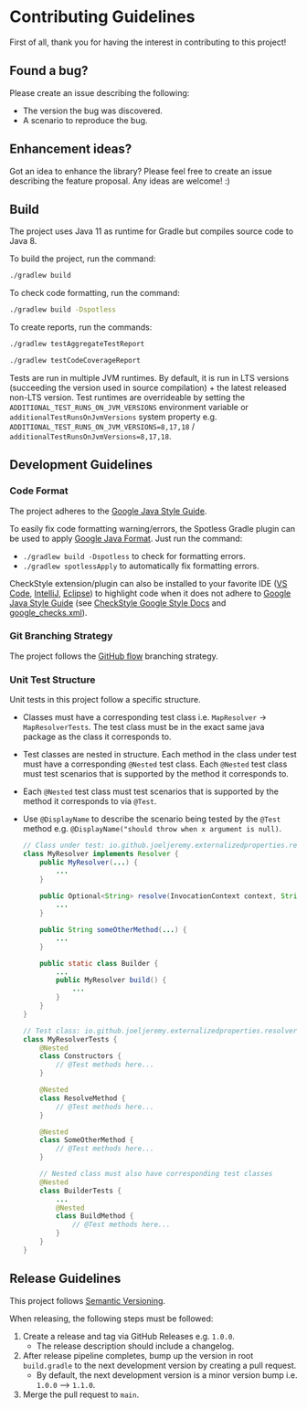# Contributing Guidelines

First of all, thank you for having the interest in contributing to this project!

## Found a bug?

Please create an issue describing the following:

- The version the bug was discovered.
- A scenario to reproduce the bug.

## Enhancement ideas?

Got an idea to enhance the library? Please feel free to create an issue describing the feature proposal. Any ideas are welcome! :)

## Build

The project uses Java 11 as runtime for Gradle but compiles source code to Java 8.

To build the project, run the command:

```sh
./gradlew build
```

To check code formatting, run the command:

```sh
./gradlew build -Dspotless
```

To create reports, run the commands:

```sh
./gradlew testAggregateTestReport
```

```sh
./gradlew testCodeCoverageReport
```

Tests are run in multiple JVM runtimes. By default, it is run in LTS versions (succeeding the version used in source compilation) + the latest released non-LTS version. Test runtimes are overrideable by setting the `ADDITIONAL_TEST_RUNS_ON_JVM_VERSIONS` environment variable or `additionalTestRunsOnJvmVersions` system property e.g. `ADDITIONAL_TEST_RUNS_ON_JVM_VERSIONS=8,17,18` / `additionalTestRunsOnJvmVersions=8,17,18`.

## Development Guidelines

### Code Format

The project adheres to the [Google Java Style Guide](https://google.github.io/styleguide/javaguide.html).

To easily fix code formatting warning/errors, the Spotless Gradle plugin can be used to apply [Google Java Format](https://github.com/google/google-java-format). Just run the command:

- `./gradlew build -Dspotless` to check for formatting errors.  
- `./gradlew spotlessApply` to automatically fix formatting errors.

CheckStyle extension/plugin can also be installed to your favorite IDE ([VS Code](https://marketplace.visualstudio.com/items?itemName=shengchen.vscode-checkstyle), [IntelliJ](https://plugins.jetbrains.com/plugin/1065-checkstyle-idea), [Eclipse](https://checkstyle.org/eclipse-cs/#!/)) to highlight code when it does not adhere to [Google Java Style Guide](https://google.github.io/styleguide/javaguide.html) (see [CheckStyle Google Style Docs](https://checkstyle.sourceforge.io/google_style.html) and [google_checks.xml](https://github.com/checkstyle/checkstyle/blob/master/src/main/resources/google_checks.xml)).

### Git Branching Strategy

The project follows the [GitHub flow](https://docs.github.com/en/get-started/quickstart/github-flow) branching strategy.

### Unit Test Structure

Unit tests in this project follow a specific structure.

- Classes must have a corresponding test class i.e. `MapResolver` -> `MapResolverTests`. The test class must be in the exact same java package as the class it corresponds to.
- Test classes are nested in structure. Each method in the class under test must have a corresponding `@Nested` test class.
Each `@Nested` test class must test scenarios that is supported by the method it corresponds to.
- Each `@Nested` test class must test scenarios that is supported by the method it corresponds to via `@Test`.
- Use `@DisplayName` to describe the scenario being tested by the `@Test` method e.g. `@DisplayName("should throw when x argument is null)`.

    ```java
    // Class under test: io.github.joeljeremy.externalizedproperties.resolver.my.MyResolver
    class MyResolver implements Resolver {
        public MyResolver(...) {
            ...
        }
        
        public Optional<String> resolve(InvocationContext context, String propertyName) {
            ...
        }

        public String someOtherMethod(...) {
            ...
        }

        public static class Builder {
            ...
            public MyResolver build() {
                ...
            }
        }
    }

    // Test class: io.github.joeljeremy.externalizedproperties.resolver.my.MyResolverTests
    class MyResolverTests {
        @Nested
        class Constructors {
            // @Test methods here...
        }

        @Nested
        class ResolveMethod {
            // @Test methods here...
        }

        @Nested
        class SomeOtherMethod {
            // @Test methods here...
        }

        // Nested class must also have corresponding test classes
        @Nested
        class BuilderTests {
            ...
            @Nested
            class BuildMethod {
                // @Test methods here...
            }
        }
    }
    ```

## Release Guidelines

This project follows [Semantic Versioning](https://semver.org/).

When releasing, the following steps must be followed:

1. Create a release and tag via GitHub Releases e.g. `1.0.0`.
    - The release description should include a changelog.
2. After release pipeline completes, bump up the version in root `build.gradle` to the next development version by creating a pull request.
    - By default, the next development version is a minor version bump i.e. `1.0.0` --> `1.1.0`.
3. Merge the pull request to `main`.
